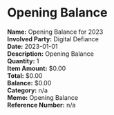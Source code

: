 # Opening Balance

**Name:** Opening Balance for 2023  
**Involved Party:** Digital Defiance  
**Date:** 2023-01-01  
**Description:** Opening Balance  
**Quantity:** 1  
**Item Amount:** $0.00  
**Total:** $0.00  
**Balance:** $0.00  
**Category:** n/a  
**Memo:** Opening Balance  
**Reference Number:** n/a  
